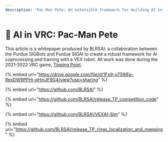 ```yaml
---
description: 'Pac-Man Pete: An extensible framework for building AI in VEX Robotics'
---
```


# 🤖 AI in VRC: Pac-Man Pete

This article is a whitepaper produced by BLRSAI: a collaboration between the Purdue SIGBots and Purdue SIGAI to create a robust framework for AI coprocessing and training with a VEX robot. All work was done during the 2021-2022 VRC game, [Tipping Point](https://www.youtube.com/watch?v=H8XcvADUXTE).&#x20;

{% embed url="https://drive.google.com/file/d/1Fx9-o759jEp-RexDW9PPHj-qHniJF9G4/view?usp=sharing" %}

{% embed url="https://github.com/BLRSAI" %}

{% embed url="https://github.com/BLRSAI/release_TP_competition_code" %}

{% embed url="https://github.com/BLRSAI/VEXAI-Sim" %}

{% embed url="https://github.com/BLRSAI/release_TP_rings_localization_and_mapping" %}
